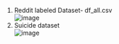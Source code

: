 1. Reddit labeled Dataset- df_all.csv<br>
![image](https://github.com/Laney422/CS5246Project8/assets/74254801/3bd26620-24a3-456b-8c8a-5e18810f9f06)
2. Suicide dataset<br>
![image](https://github.com/Laney422/CS5246Project8/assets/74254801/129bdbf0-55e1-469b-9313-9885ba48409a)

